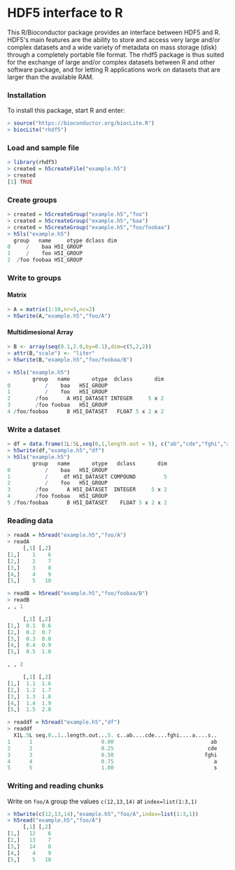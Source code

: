 HDF5 interface to R
========================

This R/Bioconductor package provides an interface between HDF5 and R. HDF5's main features are the ability to store and access very large and/or complex datasets and a wide variety of metadata on mass storage (disk) through a completely portable file format. The rhdf5 package is thus suited for the exchange of large and/or complex datasets between R and other software package, and for letting R applications work on datasets that are larger than the available RAM.

### Installation

To install this package, start R and enter:

```r
> source("https://bioconductor.org/biocLite.R")
> biocLite("rhdf5")
```
### Load and sample file
```r
> library(rhdf5)
> created = h5createFile("example.h5")
> created
[1] TRUE
```
### Create groups
```r
> created = h5createGroup("example.h5","foo")
> created = h5createGroup("example.h5","baa")
> created = h5createGroup("example.h5","foo/foobaa")
> h5ls("example.h5")
  group   name     otype dclass dim
0     /    baa H5I_GROUP           
1     /    foo H5I_GROUP           
2  /foo foobaa H5I_GROUP 
```
### Write to groups

#### Matrix
```r
> A = matrix(1:10,nr=5,nc=2)
> h5write(A,"example.h5","foo/A")
```
#### Multidimesional Array
```r
> B <- array(seq(0.1,2.0,by=0.1),dim=c(5,2,2))
> attr(B,"scale") <- "liter"
> h5write(B,"example.h5","foo/foobaa/B")

> h5ls("example.h5")
        group   name       otype  dclass       dim
0           /    baa   H5I_GROUP                  
1           /    foo   H5I_GROUP                  
2        /foo      A H5I_DATASET INTEGER     5 x 2
3        /foo foobaa   H5I_GROUP                  
4 /foo/foobaa      B H5I_DATASET   FLOAT 5 x 2 x 2
```
### Write a dataset 
```r
> df = data.frame(1L:5L,seq(0,1,length.out = 5), c("ab","cde","fghi","a","s"),stringsAsFactors = FALSE)
> h5write(df,"example.h5","df")
> h5ls("example.h5")
        group   name       otype   dclass       dim
0           /    baa   H5I_GROUP                   
1           /     df H5I_DATASET COMPOUND         5
2           /    foo   H5I_GROUP                   
3        /foo      A H5I_DATASET  INTEGER     5 x 2
4        /foo foobaa   H5I_GROUP                   
5 /foo/foobaa      B H5I_DATASET    FLOAT 5 x 2 x 2
```
### Reading data 
```r
> readA = h5read("example.h5","foo/A")
> readA
     [,1] [,2]
[1,]    1    6
[2,]    2    7
[3,]    3    8
[4,]    4    9
[5,]    5   10
```
```r
> readB = h5read("example.h5","foo/foobaa/B")
> readB
, , 1

     [,1] [,2]
[1,]  0.1  0.6
[2,]  0.2  0.7
[3,]  0.3  0.8
[4,]  0.4  0.9
[5,]  0.5  1.0

, , 2

     [,1] [,2]
[1,]  1.1  1.6
[2,]  1.2  1.7
[3,]  1.3  1.8
[4,]  1.4  1.9
[5,]  1.5  2.0
```
```r
> readdf = h5read("example.h5","df")
> readdf
  X1L.5L seq.0..1..length.out...5. c..ab....cde....fghi....a....s..
1      1                      0.00                               ab
2      2                      0.25                              cde
3      3                      0.50                             fghi
4      4                      0.75                                a
5      5                      1.00                                s
```

### Writing and reading chunks 

Write on `foo/A` group the values `c(12,13,14)` at `index=list(1:3,1)`

```r
> h5write(c(12,13,14),"example.h5","foo/A",index=list(1:3,1))
> h5read("example.h5","foo/A")
     [,1] [,2]
[1,]   12    6
[2,]   13    7
[3,]   14    8
[4,]    4    9
[5,]    5   10

```

